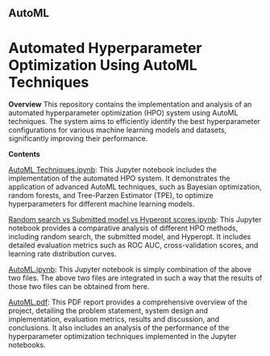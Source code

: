 ## AutoML

<h1> Automated Hyperparameter Optimization Using AutoML Techniques </h1>

**Overview**
This repository contains the implementation and analysis of an automated hyperparameter optimization (HPO) system using AutoML techniques. The system aims to efficiently identify the best hyperparameter configurations for various machine learning models and datasets, significantly improving their performance.

**Contents**

<u>AutoML Techniques.ipynb</u>: 
This Jupyter notebook includes the implementation of the automated HPO system. It demonstrates the application of advanced AutoML techniques, such as Bayesian optimization, random forests, and Tree-Parzen Estimator (TPE), to optimize hyperparameters for different machine learning models.

<u>Random search vs Submitted model vs Hyperopt scores.ipynb</u>: 
This Jupyter notebook provides a comparative analysis of different HPO methods, including random search, the submitted model, and Hyperopt. It includes detailed evaluation metrics such as ROC AUC, cross-validation scores, and learning rate distribution curves.

<u>AutoML.ipynb</u>: 
This Jupyter notebook is simply combination of the above two files. The above two files are integrated in such a way that the results of those two files can be obtained from here.

<u>AutoML.pdf</u>: 
This PDF report provides a comprehensive overview of the project, detailing the problem statement, system design and implementation, evaluation metrics, results and discussion, and conclusions. It also includes an analysis of the performance of the hyperparameter optimization techniques implemented in the Jupyter notebooks.
